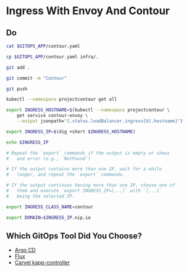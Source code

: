 # Ingress With Envoy And Contour

## Do

```bash
cat $GITOPS_APP/contour.yaml

cp $GITOPS_APP/contour.yaml infra/.

git add . 

git commit -m "Contour"

git push

kubectl --namespace projectcontour get all

export INGRESS_HOSTNAME=$(kubectl --namespace projectcontour \
    get service contour-envoy \
    --output jsonpath="{.status.loadBalancer.ingress[0].hostname}")

export INGRESS_IP=$(dig +short $INGRESS_HOSTNAME) 

echo $INGRESS_IP

# Repeat the `export` commands if the output is empty or shows
#   and error (e.g., `NotFound`)

# If the output contains more than one IP, wait for a while 
#   longer, and repeat the `export` commands.

# If the output continues having more than one IP, choose one of
#   them and execute `export INGRESS_IP=[...]` with `[...]`
#   being the selected IP.

export INGRESS_CLASS_NAME=contour

export DOMAIN=$INGRESS_IP.nip.io
```

## Which GitOps Tool Did You Choose?

* [Argo CD](kubecon-gitops-argocd.md)
* [Flux](kubecon-gitops-flux.md)
* [Carvel kapp-controller](kubecon-gitops-kapp.md)
